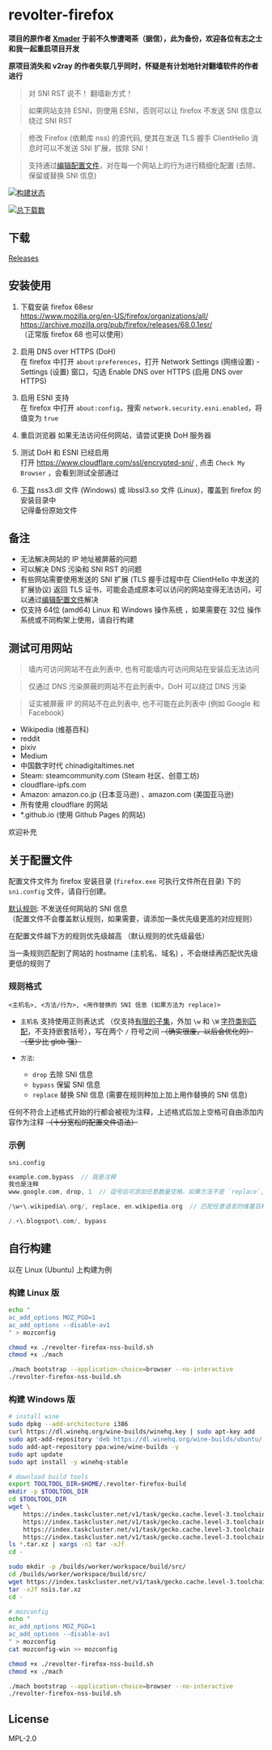 
# revolter-firefox

**项目的原作者 [Xmader](https://github.com/Xmader/) 于前不久惨遭喝茶（据信），此为备份，欢迎各位有志之士和我一起重启项目开发**

**原项目消失和 v2ray 的作者失联几乎同时，怀疑是有计划地针对翻墙软件的作者进行**

> 对 SNI RST 说不！ 翻墙新方式！

> 如果网站支持 ESNI，则使用 ESNI，否则可以让 firefox 不发送 SNI 信息以绕过 SNI RST

> 修改 Firefox (依赖库 nss) 的源代码, 使其在发送 TLS 握手 ClientHello 消息时可以不发送 SNI 扩展，拔除 SNI！

> 支持通过[编辑配置文件](#关于配置文件)，对在每一个网站上的行为进行精细化配置 (去除、保留或替换 SNI 信息)

[![构建状态](https://dev.azure.com/xmader/apps/_apis/build/status/revolter-firefox)](https://dev.azure.com/xmader/apps/_build/latest?definitionId=21) 

[![总下载数](https://img.shields.io/github/downloads/Xmader/revolter-firefox/total.svg)](https://github.com/Xmader/revolter-firefox/releases)

## 下载

[Releases](https://github.com/Xmader/revolter-firefox/releases)

## 安装使用

1. 下载安装 firefox 68esr  
https://www.mozilla.org/en-US/firefox/organizations/all/  
https://archive.mozilla.org/pub/firefox/releases/68.0.1esr/  
（正常版 firefox 68 也可以使用）

2. 启用 DNS over HTTPS (DoH)   
在 firefox 中打开 `about:preferences`，打开 Network Settings (网络设置) - Settings (设置) 窗口，勾选 Enable DNS over HTTPS (启用 DNS over HTTPS)   

3. 启用 ESNI 支持  
在 firefox 中打开 `about:config`，搜索 `network.security.esni.enabled`，将值变为 `true`

4. 重启浏览器
如果无法访问任何网站，请尝试更换 DoH 服务器

5. 测试 DoH 和 ESNI 已经启用  
打开 https://www.cloudflare.com/ssl/encrypted-sni/ , 点击 `Check My Browser` ，会看到测试全部通过

6. [下载](https://github.com/Xmader/revolter-firefox/releases) nss3.dll 文件 (Windows) 或 libssl3.so 文件 (Linux)，覆盖到 firefox 的安装目录中  
记得备份原始文件

## 备注

* 无法解决网站的 IP 地址被屏蔽的问题
* 可以解决 DNS 污染和 SNI RST 的问题
* 有些网站需要使用发送的 SNI 扩展 (TLS 握手过程中在 ClientHello 中发送的扩展协议) 返回 TLS 证书，可能会造成原本可以访问的网站变得无法访问，可以通过[编辑配置文件](#关于配置文件)解决
* 仅支持 64位 (amd64) Linux 和 Windows 操作系统 ，如果需要在 32位 操作系统或不同构架上使用，请自行构建

## 测试可用网站

> 墙内可访问网站不在此列表中, 也有可能墙内可访问网站在安装后无法访问

> 仅通过 DNS 污染屏蔽的网站不在此列表中，DoH 可以绕过 DNS 污染

> 证实被屏蔽 IP 的网站不在此列表中, 也不可能在此列表中 (例如 Google 和 Facebook)

* Wikipedia (维基百科)
* reddit
* pixiv
* Medium
* 中国数字时代 chinadigitaltimes.net
* Steam: steamcommunity.com (Steam 社区、创意工坊)
* cloudflare-ipfs.com
* Amazon: amazon.co.jp (日本亚马逊) 、amazon.com (美国亚马逊)
* 所有使用 cloudflare 的网站
* *.github.io (使用 Github Pages 的网站)

欢迎补充

## 关于配置文件

配置文件文件为 firefox 安装目录 (`firefox.exe` 可执行文件所在目录) 下的 `sni.config` 文件，请自行创建。

[默认规则](/security/nss/lib/ssl/sni-config.c#L179): 不发送任何网站的 SNI 信息  
（配置文件不会覆盖默认规则，如果需要，请添加一条优先级更高的对应规则）

在配置文件越下方的规则优先级越高 （默认规则的优先级最低）

当一条规则匹配到了网站的 hostname (主机名、域名) ，不会继续再匹配优先级更低的规则了

### 规则格式

```
<主机名>, <方法/行为>, <用作替换的 SNI 信息 (如果方法为 replace)>
```

* `主机名` 支持使用正则表达式 （仅支持[有限的子集](https://github.com/cesanta/slre/blob/master/docs/syntax.md)，外加 `\w` 和 `\W` [字符类别匹配](https://developer.mozilla.org/zh-CN/docs/Web/JavaScript/Reference/Global_Objects/RegExp#character-classes)，不支持嵌套括号），写在两个 `/` 符号之间 ~~（确实很废，以后会优化的）~~ ~~（至少比 glob 强）~~

* `方法`: 
    * `drop` 去除 SNI 信息
    * `bypass` 保留 SNI 信息
    * `replace` 替换 SNI 信息 (需要在规则种加上加上用作替换的 SNI 信息)

任何不符合上述格式开始的行都会被视为注释，上述格式后加上空格可自由添加内容作为注释 ~~（十分宽松的配置文件语法）~~

### 示例

`sni.config`

```c
example.com,bypass  // 我是注释
我也是注释
www.google.com, drop, 1  // 逗号后可添加任意数量空格，如果方法不是 `replace`, 用作替换的 SNI 信息会被忽略

/\w+\.wikipedia\.org/, replace, en.wikipedia.org  // 匹配任意语言的维基百科页面，将其 SNI 信息替换为 `en.wikipedia.org` (并不会循环替换)

/.+\.blogspot\.com/, bypass
```

## 自行构建

以在 Linux (Ubuntu) 上构建为例

### 构建 Linux 版

```sh
echo "
ac_add_options MOZ_PGO=1
ac_add_options --disable-av1
" > mozconfig

chmod +x ./revolter-firefox-nss-build.sh
chmod +x ./mach

./mach bootstrap --application-choice=browser --no-interactive
./revolter-firefox-nss-build.sh
```

### 构建 Windows 版

```sh
# install wine
sudo dpkg --add-architecture i386
curl https://dl.winehq.org/wine-builds/winehq.key | sudo apt-key add
sudo apt-add-repository 'deb https://dl.winehq.org/wine-builds/ubuntu/ xenial main'
sudo add-apt-repository ppa:wine/wine-builds -y 
sudo apt update
sudo apt install -y winehq-stable

# download build tools
export TOOLTOOL_DIR=$HOME/.revolter-firefox-build
mkdir -p $TOOLTOOL_DIR
cd $TOOLTOOL_DIR
wget \
    https://index.taskcluster.net/v1/task/gecko.cache.level-3.toolchains.v3.linux64-clang-8-mingw-x64.latest/artifacts/public/build/clangmingw.tar.xz \
    https://index.taskcluster.net/v1/task/gecko.cache.level-3.toolchains.v3.mingw32-rust-1.36.latest/artifacts/public/build/rustc.tar.xz \
    https://index.taskcluster.net/v1/task/gecko.cache.level-3.toolchains.v3.linux64-cbindgen.latest/artifacts/public/build/cbindgen.tar.xz \
    https://index.taskcluster.net/v1/task/gecko.cache.level-3.toolchains.v2.linux64-mingw-fxc2-x86.latest/artifacts/public/build/fxc2.tar.xz
ls *.tar.xz | xargs -n1 tar -xJf
cd -

sudo mkdir -p /builds/worker/workspace/build/src/
cd /builds/worker/workspace/build/src/
wget https://index.taskcluster.net/v1/task/gecko.cache.level-3.toolchains.v3.linux64-mingw32-nsis.latest/artifacts/public/build/nsis.tar.xz
tar -xJf nsis.tar.xz
cd -

# mozconfig
echo "
ac_add_options MOZ_PGO=1
ac_add_options --disable-av1
" > mozconfig
cat mozconfig-win >> mozconfig

chmod +x ./revolter-firefox-nss-build.sh
chmod +x ./mach

./mach bootstrap --application-choice=browser --no-interactive
./revolter-firefox-nss-build.sh
```

## License

MPL-2.0
